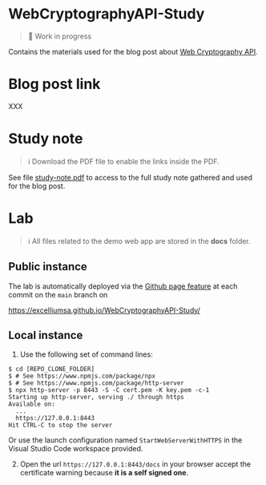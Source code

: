 # WebCryptographyAPI-Study

> :construction: Work in progress

Contains the materials used for the blog post about [Web Cryptography API](https://w3c.github.io/webcrypto/).

# Blog post link

XXX

# Study note

> :information_source: Download the PDF file to enable the links inside the PDF.

See file [study-note.pdf](study-note.pdf) to access to the full study note gathered and used for the blog post.

# Lab

> :information_source: All files related to the demo web app are stored in the **docs** folder.

## Public instance

The lab is automatically deployed via the [Github page feature](https://pages.github.com/) at each commit on the `main` branch on

https://excelliumsa.github.io/WebCryptographyAPI-Study/

## Local instance

1. Use the following set of command lines:

```shell
$ cd [REPO_CLONE_FOLDER]
$ # See https://www.npmjs.com/package/npx
$ # See https://www.npmjs.com/package/http-server
$ npx http-server -p 8443 -S -C cert.pem -K key.pem -c-1
Starting up http-server, serving ./ through https
Available on:
  ...
  https://127.0.0.1:8443
Hit CTRL-C to stop the server
```

Or use the launch configuration named `StartWebServerWithHTTPS` in the Visual Studio Code workspace provided.

2. Open the url `https://127.0.0.1:8443/docs` in your browser accept the certificate warning because **it is a self signed one**.
